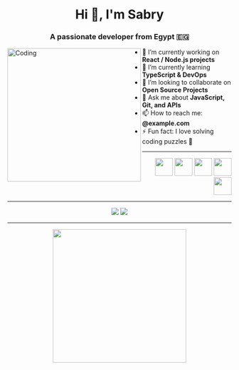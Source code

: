 <h1 align="center">Hi 👋, I'm Sabry</h1>
<h3 align="center">A passionate developer from Egypt 🇪🇬</h3>

<img align="left" alt="Coding" width="300" src="https://media.giphy.com/media/qgQUggAC3Pfv687qPC/giphy.gif">

- 🔭 I’m currently working on **React / Node.js projects**
- 🌱 I’m currently learning **TypeScript & DevOps**
- 👯 I’m looking to collaborate on **Open Source Projects**
- 💬 Ask me about **JavaScript, Git, and APIs**
- 📫 How to reach me: **@example.com**
- ⚡ Fun fact: I love solving coding puzzles 🧩

---


<p align="right">
  <img src="https://cdn.jsdelivr.net/gh/devicons/devicon/icons/javascript/javascript-original.svg" width="40" height="40"/>
  <img src="https://cdn.jsdelivr.net/gh/devicons/devicon/icons/react/react-original.svg" width="40" height="40"/>
 
  <img src="https://cdn.jsdelivr.net/gh/devicons/devicon/icons/html5/html5-original.svg" width="40" height="40"/>
  <img src="https://cdn.jsdelivr.net/gh/devicons/devicon/icons/css3/css3-original.svg" width="40" height="40"/>
  <img src="https://cdn.jsdelivr.net/gh/devicons/devicon/icons/git/git-original.svg" width="40" height="40"/>
</p>

---



<p align="center">
  <img src="https://github-readme-stats.vercel.app/api?username=MohamedDev&show_icons=true&theme=radical" />
  <img src="https://github-readme-streak-stats.herokuapp.com/?user=MohamedDev&theme=radical" />
</p>

---



<p align="center">
  <img src="https://media.giphy.com/media/xT9IgzoKnwFNmISR8I/giphy.gif" width="300"/>
</p>

